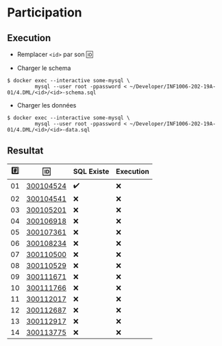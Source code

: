 # Participation

## Execution

* Remplacer `<id>` par son :id:

* Charger le schema

```
$ docker exec --interactive some-mysql \
         mysql --user root -ppassword < ~/Developer/INF1006-202-19A-01/4.DML/<id>/<id>-schema.sql
```

* Charger les données

```
$ docker exec --interactive some-mysql \
         mysql --user root -ppassword < ~/Developer/INF1006-202-19A-01/4.DML/<id>/<id>-data.sql
```

## Resultat


|:hash:| :id:                   | SQL Existe         | Execution                           |
|------|------------------------|--------------------|-------------------------------------|
| 01   | [300104524](300104524) | :heavy_check_mark: | :x:                                 |
| 02   | [300104541](300104541) | :x:                | :x:                                 |
| 03   | [300105201](300105201) | :x:                | :x:                                 |
| 04   | [300106918](300106918) | :x:                | :x:                                 |
| 05   | [300107361](300107361) | :x:                | :x:                                 |
| 06   | [300108234](300108234) | :x:                | :x:                                 |
| 07   | [300110500](300110500) | :x:                | :x:                                 |
| 08   | [300110529](300110529) | :x:                | :x:                                 |
| 09   | [300111671](300111671) | :x:                | :x:                                 |
| 10   | [300111766](300111766) | :x:                | :x:                                 |
| 11   | [300112017](300112017) | :x:                | :x:                                 |
| 12   | [300112687](300112687) | :x:                | :x:                                 |
| 13   | [300112917](300112917) | :x:                | :x:                                 |
| 14   | [300113775](300113775) | :x:                | :x:                                 |
